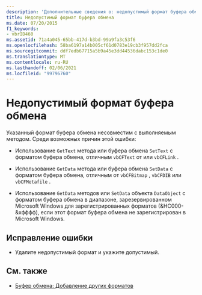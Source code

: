 ```yaml
---
description: 'Дополнительные сведения о: недопустимый формат буфера обмена'
title: Недопустимый формат буфера обмена
ms.date: 07/20/2015
f1_keywords:
- vbrID460
ms.assetid: 71a4a045-65bb-417d-b3bd-99a9fa3c53f6
ms.openlocfilehash: 58ba6197a14b005cf61d0783e19cb3f957dd2fca
ms.sourcegitcommit: ddf7edb67715a5b9a45e3dd44536dabc153c1de0
ms.translationtype: MT
ms.contentlocale: ru-RU
ms.lasthandoff: 02/06/2021
ms.locfileid: "99796760"
---
```

# <a name="clipboard-format-is-not-valid"></a>Недопустимый формат буфера обмена

Указанный формат буфера обмена несовместим с выполняемым методом. Среди возможных причин этой ошибки:  
  
- Использование `GetText` метода или буфера обмена `SetText` с форматом буфера обмена, отличным `vbCFText` от или `vbCFLink` .  
  
- Использование `GetData` метода или буфера обмена `SetData` с форматом буфера обмена, отличным от `vbCFBitmap` , `vbCFDIB` или `vbCFMetafile` .  
  
- Использование `GetData` методов или `SetData` объекта `DataObject` с форматом буфера обмена в диапазоне, зарезервированном Microsoft Windows для зарегистрированных форматов (&HC000-&хфффф), если этот формат буфера обмена не зарегистрирован в Microsoft Windows.  
  
## <a name="to-correct-this-error"></a>Исправление ошибки  
  
- Удалите недопустимый формат и укажите допустимый.  
  
## <a name="see-also"></a>См. также

- [Буфер обмена: Добавление других форматов](/cpp/mfc/clipboard-adding-other-formats)
